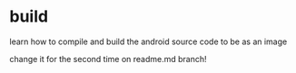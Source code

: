 # build
learn how to compile and build the android source code to be as an image


change it for the second time on readme.md branch!
